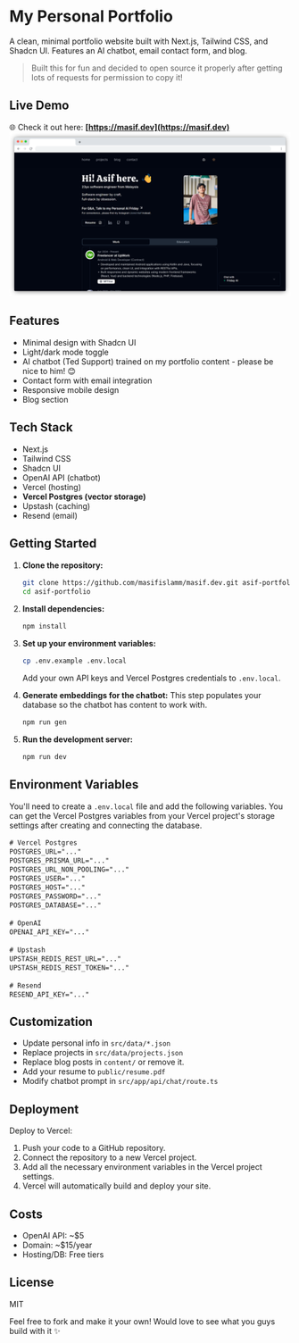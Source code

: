 # My Personal Portfolio

A clean, minimal portfolio website built with Next.js, Tailwind CSS, and Shadcn UI. Features an AI chatbot, email contact form, and blog.

> Built this for fun and decided to open source it properly after getting lots of requests for permission to copy it\!

## Live Demo

🌐 Check it out here: **[https://masif.dev](https://masif.dev)**
![Portfolio Screenshot](public/masif.png)

## Features

  - Minimal design with Shadcn UI
  - Light/dark mode toggle
  - AI chatbot (Ted Support) trained on my portfolio content - please be nice to him\! 😊
  - Contact form with email integration
  - Responsive mobile design
  - Blog section

## Tech Stack

  - Next.js
  - Tailwind CSS
  - Shadcn UI
  - OpenAI API (chatbot)
  - Vercel (hosting)
  - **Vercel Postgres (vector storage)**
  - Upstash (caching)
  - Resend (email)

## Getting Started

1.  **Clone the repository:**

    ```bash
    git clone https://github.com/masifislamm/masif.dev.git asif-portfolio
    cd asif-portfolio
    ```

2.  **Install dependencies:**

    ```bash
    npm install
    ```

3.  **Set up your environment variables:**

    ```bash
    cp .env.example .env.local
    ```

    Add your own API keys and Vercel Postgres credentials to `.env.local`.

4.  **Generate embeddings for the chatbot:**
    This step populates your database so the chatbot has content to work with.

    ```bash
    npm run gen
    ```

5.  **Run the development server:**

    ```bash
    npm run dev
    ```

## Environment Variables

You'll need to create a `.env.local` file and add the following variables. You can get the Vercel Postgres variables from your Vercel project's storage settings after creating and connecting the database.

```env
# Vercel Postgres
POSTGRES_URL="..."
POSTGRES_PRISMA_URL="..."
POSTGRES_URL_NON_POOLING="..."
POSTGRES_USER="..."
POSTGRES_HOST="..."
POSTGRES_PASSWORD="..."
POSTGRES_DATABASE="..."

# OpenAI
OPENAI_API_KEY="..."

# Upstash
UPSTASH_REDIS_REST_URL="..."
UPSTASH_REDIS_REST_TOKEN="..."

# Resend
RESEND_API_KEY="..."
```

## Customization

  - Update personal info in `src/data/*.json`
  - Replace projects in `src/data/projects.json`
  - Replace blog posts in `content/` or remove it.
  - Add your resume to `public/resume.pdf`
  - Modify chatbot prompt in `src/app/api/chat/route.ts`

## Deployment

Deploy to Vercel:

1.  Push your code to a GitHub repository.
2.  Connect the repository to a new Vercel project.
3.  Add all the necessary environment variables in the Vercel project settings.
4.  Vercel will automatically build and deploy your site.

## Costs

  - OpenAI API: \~$5
  - Domain: \~$15/year
  - Hosting/DB: Free tiers

## License

MIT

Feel free to fork and make it your own\! Would love to see what you guys build with it ✨